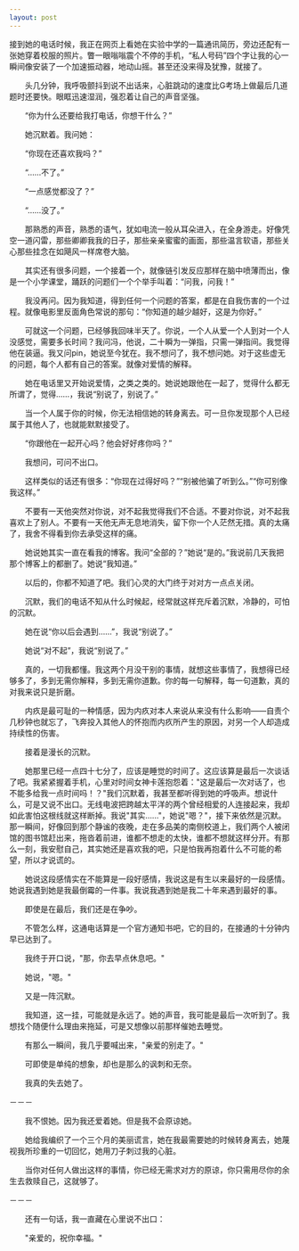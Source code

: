 ```yaml
---
layout: post
---
```


接到她的电话时候，我正在网页上看她在实验中学的一篇通讯简历，旁边还配有一张她穿着校服的照片。瞥一眼嗡嗡震个不停的手机，“私人号码”四个字让我的心一瞬间像安装了一个加速振动器，地动山摇。甚至还没来得及犹豫，就接了。

　　头几分钟，我呼吸颤抖到说不出话来，心脏跳动的速度比G考场上做最后几道题时还要快。眼眶迅速湿润，强忍着让自己的声音坚强。

　　“你为什么还要给我打电话，你想干什么？”

　　她沉默着。我问她：

　　“你现在还喜欢我吗？”

　　“……不了。”

　　“一点感觉都没了？”

　　“……没了。”

　　那熟悉的声音，熟悉的语气，犹如电流一般从耳朵进入，在全身游走。好像凭空一道闪雷，那些卿卿我我的日子，那些亲亲蜜蜜的画面，那些温言软语，那些关心那些挂念在如飓风一样席卷大脑。

　　其实还有很多问题，一个接着一个，就像链引发反应那样在脑中喷薄而出，像是一个小学课堂，踊跃的问题们一个个举手叫着：“问我，问我！”

　　我没再问。因为我知道，得到任何一个问题的答案，都是在自我伤害的一个过程。就像电影里反面角色常说的那句：“你知道的越少越好，这是为你好。”

　　可就这一个问题，已经够我回味半天了。你说，一个人从爱一个人到对一个人没感觉，需要多长时间？我问冯，他说，二十瞬为一弹指，只需一弹指间。我觉得他在装逼。我又问pin，她说至今犹在。我不想问了，我不想问她。对于这些虚无的问题，每个人都有自己的答案。就像对爱情的解释。

　　她在电话里又开始说爱情，之类之类的。她说她跟他在一起了，觉得什么都无所谓了，觉得……，我说“别说了，别说了。”

　　当一个人属于你的时候，你无法相信她的转身离去。可一旦你发现那个人已经属于其他人了，也就能默默接受了。

　　“你跟他在一起开心吗？他会好好疼你吗？”

　　我想问，可问不出口。

　　这样类似的话还有很多：“你现在过得好吗？”“别被他骗了听到么。”“你可别像我这样。”

　　不要有一天他突然对你说，对不起我觉得我们不合适。不要对你说，对不起我喜欢上了别人。不要有一天他无声无息地消失，留下你一个人茫然无措。真的太痛了，我舍不得看到你去承受这样的痛。

　　她说她其实一直在看我的博客。我问“全部的？”她说“是的。”我说前几天我把那个博客上的都删了。她说“我知道。”

　　以后的，你都不知道了吧。我们心灵的大门终于对对方一点点关闭。

　　沉默，我们的电话不知从什么时候起，经常就这样充斥着沉默，冷静的，可怕的沉默。

　　她在说“你以后会遇到……”，我说“别说了。”

　　她说“对不起”，我说“别说了。”

　　真的，一切我都懂。我这两个月没干别的事情，就想这些事情了，我想得已经够多了，多到无需你解释，多到无需你道歉。你的每一句解释，每一句道歉，真的对我来说只是折磨。

　　内疚是最可耻的一种情感，因为内疚对本人来说从来没有什么影响——自责个几秒钟也就忘了，飞奔投入其他人的怀抱而内疚所产生的原因，对另一个人却造成持续性的伤害。

　　接着是漫长的沉默。

　　她那里已经一点四十七分了，应该是睡觉的时间了。这应该算是最后一次谈话了吧。我紧紧握着手机，心里对时间女神卡莲抱怨着："这是最后一次对话了，也不能多给我一点时间吗！？"我们沉默着，我甚至都听得到她的呼吸声。想说什么，可是又说不出口。无线电波把跨越太平洋的两个曾经相爱的人连接起来，我却如此害怕这根线就这样断掉。我说"其实……"，她说"嗯？"，接下来依然是沉默。那一瞬间，好像回到那个静谧的夜晚，走在多品美的南侧校道上，我们两个人被闭馆的图书馆赶出来，拖沓着前进，谁都不想走的太快，谁都不想就这样分开。有那么一刻，我安慰自己，其实她还是喜欢我的吧，只是怕我再抱着什么不可能的希望，所以才说谎的。

　　她说这段感情实在不能算是一段好感情，我说这是有生以来最好的一段感情。她说我遇到她是我最倒霉的一件事。我说我遇到她是我二十年来遇到最好的事。

　　即使是在最后，我们还是在争吵。

　　不管怎么样，这通电话算是一个官方通知书吧，它的目的，在接通的十分钟内早已达到了。

　　我终于开口说，"那，你去早点休息吧。"

　　她说，"嗯。"

　　又是一阵沉默。

　　我知道，这一挂，可能就是永远了。她的声音，我可能是最后一次听到了。我想找个随便什么理由来拖延，可是又想像以前那样催她去睡觉。

　　有那么一瞬间，我几乎要喊出来，"亲爱的别走了。"

　　可即使是单纯的想象，却也是那么的讽刺和无奈。

　　我真的失去她了。

－－－

　　我不恨她。因为我还爱着她。但是我不会原谅她。

　　她给我编织了一个三个月的美丽谎言，她在我最需要她的时候转身离去，她蔑视我所珍重的一切回忆，她用刀子刺过我的心脏。

　　当你对任何人做出这样的事情，你已经无需求对方的原谅，你只需用尽你的余生去救赎自己，这就够了。

－－－

　　还有一句话，我一直藏在心里说不出口：

　　"亲爱的，祝你幸福。"